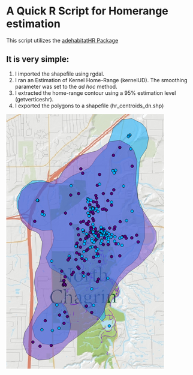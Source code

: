 # A Quick R Script for Homerange estimation

This script utilizes the [adehabitatHR Package]( http://cran.r-project.org/web/packages/adehabitatHR/index.html)

## It is very simple:

1. I imported the shapefile using rgdal.
2. I ran an Estimation of Kernel Home-Range (kernelUD). The smoothing parameter was set to the _ad hoc_ method. 
3. I extracted the home-range contour using a 95% estimation level (getverticeshr).
4. I exported the polygons to a shapefile (hr_centroids_dn.shp)

![](https://github.com/cleveland-metroparks/nc_homerange/blob/master/nc_coyote_homerange.png)